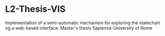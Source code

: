 # L2-Thesis-VIS
Implementation of a semi-automatic mechanism for exploring the statechart og a web-based interface.
Master's thesis Sapienza-University of Rome
